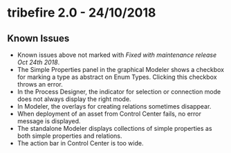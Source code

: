# tribefire 2.0 - 24/10/2018

## Known Issues

* Known issues above not marked with *Fixed with maintenance release Oct 24th 2018*.
* The Simple Properties panel in the graphical Modeler shows a checkbox for marking a type as abstract on Enum Types. Clicking this checkbox throws an error.
* In the Process Designer, the indicator for selection or connection mode does not always display the right mode.
* In Modeler, the overlays for creating relations sometimes disappear.
* When deployment of an asset from Control Center fails, no error message is displayed.
* The standalone Modeler displays collections of simple properties as both simple properties and relations.
* The action bar in Control Center is too wide.
